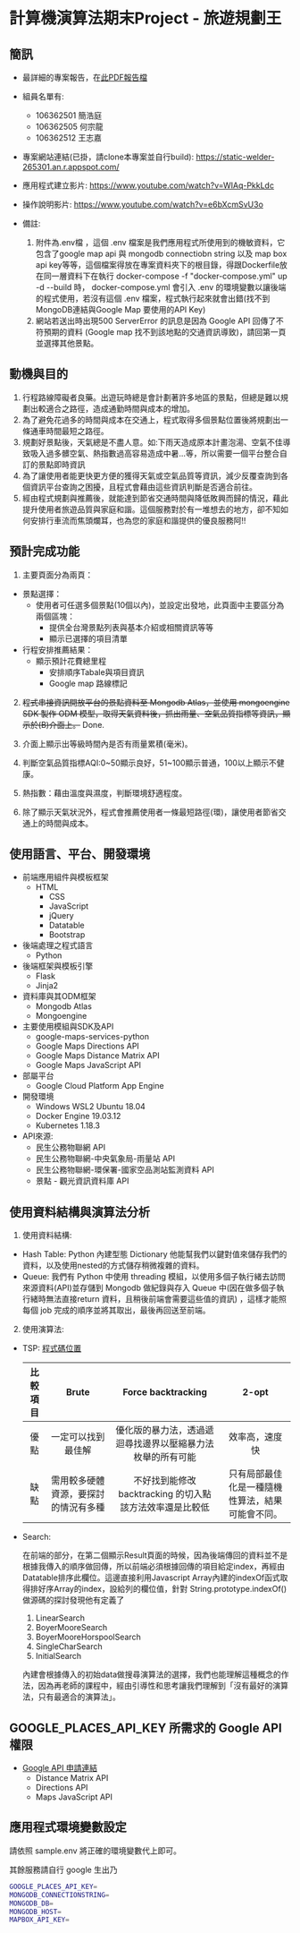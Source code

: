 # 計算機演算法期末Project - 旅遊規劃王

## 簡訊

- 最詳細的專案報告，在[此PDF報告檔](/期末報告_旅遊規劃王.pdf)

- 組員名單有:
  - 106362501 簡浩庭
  - 106362505 何宗龍
  - 106362512 王志嘉

- 專案網站連結(已掛，請clone本專案並自行build):
<https://static-welder-265301.an.r.appspot.com/>

- 應用程式建立影片:
<https://www.youtube.com/watch?v=WIAq-PkkLdc>

- 操作說明影片:
<https://www.youtube.com/watch?v=e6bXcmSvU3o>

- 備註:

  1. 附件為.env檔 ，這個 .env 檔案是我們應用程式所使用到的機敏資料，它包含了google map api 與 mongodb connectiobn string 以及 map box api key等等，這個檔案得放在專案資料夾下的根目錄，得跟Dockerfile放在同一層資料下在執行 docker-compose -f "docker-compose.yml" up -d --build 時， docker-compose.yml 會引入 .env 的環境變數以讓後端的程式使用，若沒有這個 .env 檔案，程式執行起來就會出錯(找不到MongoDB連結與Google Map 要使用的API Key)
  2. 網站若送出時出現500 ServerError 的訊息是因為 Google API 回傳了不符預期的資料 (Google map 找不到該地點的交通資訊導致)，請回第一頁並選擇其他景點。

## 動機與目的

1. 行程路線障礙者良藥。出遊玩時總是會計劃著許多地區的景點，但總是難以規劃出較適合之路徑，造成通勤時間與成本的增加。
2. 為了避免花過多的時間與成本在交通上，程式取得多個景點位置後將規劃出一條通車時間最短之路徑。
3. 規劃好景點後，天氣總是不盡人意。如:下雨天造成原本計畫泡湯、空氣不佳導致吸入過多髒空氣、熱指數過高容易造成中暑...等，所以需要一個平台整合自訂的景點即時資訊
4. 為了讓使用者能更快更方便的獲得天氣或空氣品質等資訊，減少反覆查詢到各個資訊平台查詢之困擾，且程式會藉由這些資訊判斷是否適合前往。
5. 經由程式規劃與推薦後，就能達到節省交通時間與降低敗興而歸的情況，藉此提升使用者旅遊品質與家庭和諧。這個服務對於有一堆想去的地方，卻不知如何安排行車流而焦頭爛耳，也為您的家庭和諧提供的優良服務阿!!

## 預計完成功能

1. 主要頁面分為兩頁：

- 景點選擇：
  - 使用者可任選多個景點(10個以內)，並設定出發地，此頁面中主要區分為兩個區塊：
    - 提供全台灣景點列表與基本介紹或相關資訊等等
    - 顯示已選擇的項目清單
- 行程安排推薦結果：
  - 顯示預計花費總里程
    - 安排順序Tabale與項目資訊
    - Google map 路線標記

2. ~~程式串接資訊開放平台的景點資料至 Mongodb Atlas，並使用 mongoengine SDK 製作 ODM 模型，取得天氣資料後，抓出雨量、空氣品質指標等資訊，顯示於(B)介面上。~~ Done.

3. 介面上顯示出等級時間內是否有雨量累積(毫米)。
4. 判斷空氣品質指標AQI:0~50顯示良好，51~100顯示普通，100以上顯示不健康。
5. 熱指數：藉由溫度與濕度，判斷環境舒適程度。
6. 除了顯示天氣狀況外，程式會推薦使用者一條最短路徑(環)，讓使用者節省交通上的時間與成本。

## 使用語言、平台、開發環境

- 前端應用組件與模板框架
  - HTML
    - CSS
    - JavaScript
    - jQuery
    - Datatable
    - Bootstrap
- 後端處理之程式語言
  - Python
- 後端框架與模板引擎
  - Flask
  - Jinja2
- 資料庫與其ODM框架
  - Mongodb Atlas
  - Mongoengine
- 主要使用模組與SDK及API
  - google-maps-services-python
  - Google Maps Directions API
  - Google Maps Distance Matrix API
  - Google Maps JavaScript API
- 部屬平台
  - Google Cloud Platform App Engine
- 開發環境
  - Windows WSL2 Ubuntu 18.04
  - Docker Engine 19.03.12
  - Kubernetes 1.18.3
- API來源:
  - 民生公務物聯網 API
  - 民生公務物聯網-中央氣象局-雨量站 API
  - 民生公務物聯網-環保署-國家空品測站監測資料 API
  - 景點 - 觀光資訊資料庫 API

## 使用資料結構與演算法分析

1. 使用資料結構:

- Hash Table: Python 內建型態 Dictionary 他能幫我們以鍵對值來儲存我們的資料，以及使用nested的方式儲存稍微複雜的資料。
- Queue: 我們有 Python 中使用 threading 模組，以使用多個子執行緒去訪問來源資料(API)並存儲到 Mongodb 做紀錄與存入 Queue 中(因在做多個子執行緒時無法直接return 資料，且稍後前端會需要這些值的資訊) ，這樣才能照每個 job 完成的順序並將其取出，最後再回送至前端。

2. 使用演算法:

- TSP: [程式碼位置](/backend/resource/RoutePlanning/TravelGraph.py)

  | 比較項目 | Brute | Force backtracking | 2-opt |
  | :-----: | :---: | :---------------: | :----: |
  | 優點 | 一定可以找到最佳解 | 優化版的暴力法，透過遞迴尋找邊界以壓縮暴力法枚舉的所有可能| 效率高，速度快
  | 缺點 | 需用較多硬體資源，要探討的情況有多種 | 不好找到能修改 backtracking 的切入點</br>該方法效率還是比較低 | 只有局部最佳化是一種隨機性算法，結果可能會不同。

- Search:

  在前端的部分，在第二個顯示Result頁面的時候，因為後端傳回的資料並不是根據我傳入的順序做回傳，所以前端必須根據回傳的項目給定index，再經由Datatable排序此欄位。這邊直接利用Javascript Array內建的indexOf函式取得排好序Array的index，設給列的欄位值，針對 String.prototype.indexOf() 做源碼的探討發現他有定義了

  1. LinearSearch
  2. BoyerMooreSearch
  3. BoyerMooreHorspoolSearch
  4. SingleCharSearch
  5. InitialSearch
  
  內建會根據傳入的初始data做搜尋演算法的選擇，我們也能理解這種概念的作法，因為再老師的課程中，經由引導性和思考讓我們理解到「沒有最好的演算法，只有最適合的演算法」。

## GOOGLE_PLACES_API_KEY 所需求的 Google API 權限

- [Google API 申請連結](https://console.developers.google.com/?hl=zh-tw)
  - Distance Matrix API
  - Directions API
  - Maps JavaScript API

## 應用程式環境變數設定

請依照 sample.env 將正確的環境變數代上即可。

其餘服務請自行 google 生出乃

```bash
GOOGLE_PLACES_API_KEY=
MONGODB_CONNECTIONSTRING=
MONGODB_DB=
MONGODB_HOST=
MAPBOX_API_KEY=
```
